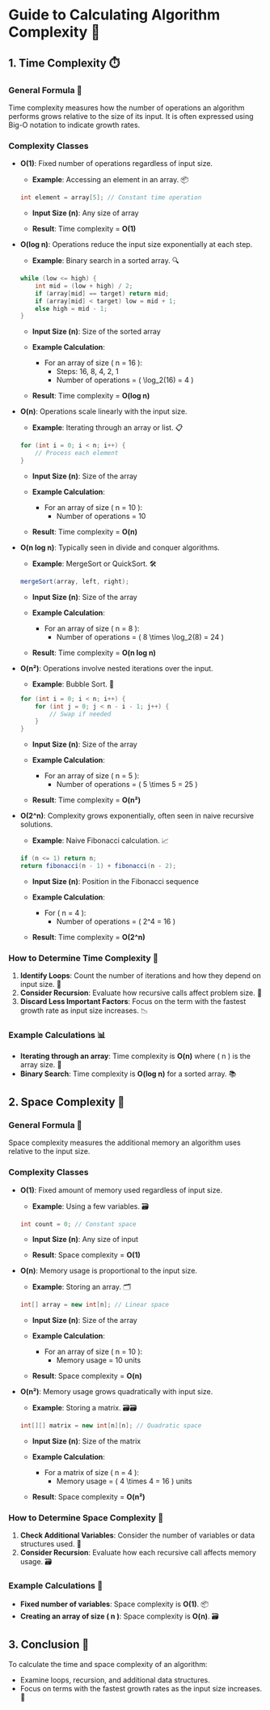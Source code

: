 # Guide to Calculating Algorithm Complexity 🚀

## 1. Time Complexity ⏱️

### General Formula 📏

Time complexity measures how the number of operations an algorithm performs grows relative to the size of its input. It is often expressed using Big-O notation to indicate growth rates.

### Complexity Classes

- **O(1)**: Fixed number of operations regardless of input size.

  - **Example**: Accessing an element in an array. 📦

  ```java
  int element = array[5]; // Constant time operation
  ```

  - **Input Size (n)**: Any size of array

  - **Result**: Time complexity = **O(1)**

- **O(log n)**: Operations reduce the input size exponentially at each step.

  - **Example**: Binary search in a sorted array. 🔍

  ```java
  while (low <= high) {
      int mid = (low + high) / 2;
      if (array[mid] == target) return mid;
      if (array[mid] < target) low = mid + 1;
      else high = mid - 1;
  }
  ```

  - **Input Size (n)**: Size of the sorted array

  - **Example Calculation**:
    - For an array of size \( n = 16 \):
      - Steps: 16, 8, 4, 2, 1
      - Number of operations = \( \log_2(16) = 4 \)

  - **Result**: Time complexity = **O(log n)**

- **O(n)**: Operations scale linearly with the input size.

  - **Example**: Iterating through an array or list. 📋

  ```java
  for (int i = 0; i < n; i++) {
      // Process each element
  }
  ```

  - **Input Size (n)**: Size of the array

  - **Example Calculation**:
    - For an array of size \( n = 10 \):
      - Number of operations = 10

  - **Result**: Time complexity = **O(n)**

- **O(n log n)**: Typically seen in divide and conquer algorithms.

  - **Example**: MergeSort or QuickSort. 🛠️

  ```java
  mergeSort(array, left, right);
  ```

  - **Input Size (n)**: Size of the array

  - **Example Calculation**:
    - For an array of size \( n = 8 \):
      - Number of operations = \( 8 \times \log_2(8) = 24 \)

  - **Result**: Time complexity = **O(n log n)**

- **O(n²)**: Operations involve nested iterations over the input.

  - **Example**: Bubble Sort. 🔄
  ```java
  for (int i = 0; i < n; i++) {
      for (int j = 0; j < n - i - 1; j++) {
          // Swap if needed
      }
  }
  ```

  - **Input Size (n)**: Size of the array

  - **Example Calculation**:
    - For an array of size \( n = 5 \):
      - Number of operations = \( 5 \times 5 = 25 \)

  - **Result**: Time complexity = **O(n²)**

- **O(2^n)**: Complexity grows exponentially, often seen in naive recursive solutions.

  - **Example**: Naive Fibonacci calculation. 📈

  ```java
  if (n <= 1) return n;
  return fibonacci(n - 1) + fibonacci(n - 2);
  ```

  - **Input Size (n)**: Position in the Fibonacci sequence

  - **Example Calculation**:
    - For \( n = 4 \):
      - Number of operations = \( 2^4 = 16 \)

  - **Result**: Time complexity = **O(2^n)**

### How to Determine Time Complexity 🧮

1. **Identify Loops**: Count the number of iterations and how they depend on input size. 🔁
2. **Consider Recursion**: Evaluate how recursive calls affect problem size. 🔄
3. **Discard Less Important Factors**: Focus on the term with the fastest growth rate as input size increases. 📉

### Example Calculations 📊

- **Iterating through an array**: Time complexity is **O(n)** where \( n \) is the array size. 📜
- **Binary Search**: Time complexity is **O(log n)** for a sorted array. 📚

## 2. Space Complexity 💾

### General Formula 🧩

Space complexity measures the additional memory an algorithm uses relative to the input size.

### Complexity Classes

- **O(1)**: Fixed amount of memory used regardless of input size.

  - **Example**: Using a few variables. 🗃️

  ```java
  int count = 0; // Constant space
  ```

  - **Input Size (n)**: Any size of input

  - **Result**: Space complexity = **O(1)**

- **O(n)**: Memory usage is proportional to the input size.

  - **Example**: Storing an array. 🗂️

  ```java
  int[] array = new int[n]; // Linear space
  ```

  - **Input Size (n)**: Size of the array

  - **Example Calculation**:
    - For an array of size \( n = 10 \):
      - Memory usage = 10 units

  - **Result**: Space complexity = **O(n)**

- **O(n²)**: Memory usage grows quadratically with input size.

  - **Example**: Storing a matrix. 🗃️🗃️

  ```java
  int[][] matrix = new int[n][n]; // Quadratic space
  ```

  - **Input Size (n)**: Size of the matrix

  - **Example Calculation**:
    - For a matrix of size \( n = 4 \):
      - Memory usage = \( 4 \times 4 = 16 \) units
      
  - **Result**: Space complexity = **O(n²)**

### How to Determine Space Complexity 📏

1. **Check Additional Variables**: Consider the number of variables or data structures used. 🧮
2. **Consider Recursion**: Evaluate how each recursive call affects memory usage. 🗃️

### Example Calculations 🧾

- **Fixed number of variables**: Space complexity is **O(1)**. 📦
- **Creating an array of size \( n \)**: Space complexity is **O(n)**. 🗃️

## 3. Conclusion 🏁

To calculate the time and space complexity of an algorithm:

- Examine loops, recursion, and additional data structures.
- Focus on terms with the fastest growth rates as the input size increases. 🚀

